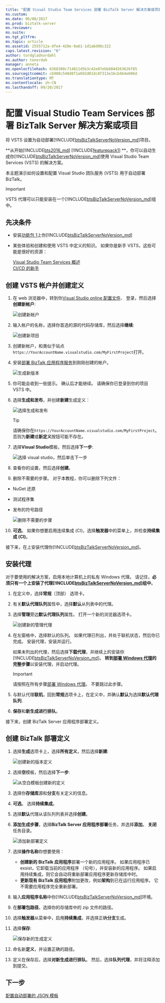 ```yaml
---
title: "配置 Visual Studio Team Services 部署 BizTalk Server 解决方案或项目 |Microsoft 文档"
ms.custom: 
ms.date: 06/08/2017
ms.prod: biztalk-server
ms.reviewer: 
ms.suite: 
ms.tgt_pltfrm: 
ms.topic: article
ms.assetid: 2555712a-dfe4-420e-9a61-1d1a6d98c322
caps.latest.revision: "6"
author: tordgladnordahl
ms.author: tonordah
manager: anneta
ms.openlocfilehash: 6368300c714811d5b3c42e07ebb804d26362bf85
ms.sourcegitcommit: cb908c540d8f1a692d01dc8f313e16cb4b4e696d
ms.translationtype: MT
ms.contentlocale: zh-CN
ms.lasthandoff: 09/20/2017
---
```

# <a name="configure-visual-studio-team-services-to-deploy-biztalk-server-solutions-or-projects"></a>配置 Visual Studio Team Services 部署 BizTalk Server 解决方案或项目
将 VSTS 设置为自动部署[!INCLUDE[btsBizTalkServerNoVersion_md](../includes/btsbiztalkservernoversion-md.md)]项目。 

**从开始[!INCLUDE[bts2016_md](../includes/bts2016-md.md)] [!INCLUDE[featurepack1](../includes/featurepack1.md)] **，你可以自动生成你[!INCLUDE[btsBizTalkServerNoVersion_md](../includes/btsbiztalkservernoversion-md.md)]使用 Visual Studio Team Services (VSTS) 的解决方案。 

本主题演示如何设置和配置 Visual Studio 团队服务 (VSTS) 用于自动部署 BizTalk。 

> [!IMPORTANT]
> VSTS 代理可以只能安装在一个[!INCLUDE[btsBizTalkServerNoVersion_md](../includes/btsbiztalkservernoversion-md.md)]组中。 

## <a name="prerequisites"></a>先决条件

* 安装[功能包 1](https://www.microsoft.com/download/details.aspx?id=55100)上你[!INCLUDE[btsBizTalkServerNoVersion_md](../includes/btsbiztalkservernoversion-md.md)]
* 某些体验和创建和使用 VSTS 中定义的知识。 如果你是新手 VSTS，这些可能是很好的资源： 

  [Visual Studio Team Services 概述](https://www.visualstudio.com/docs/overview)  
  [CI/CD 的新手](https://www.visualstudio.com/docs/build/get-started/ci-cd-part-1)
  

## <a name="create-a-vsts-account-and-create-a-definition"></a>创建 VSTS 帐户并创建定义

1. 在 web 浏览器中，转到你[Visual Studio online 配置文件](https://app.vsaex.visualstudio.com/go/profile)、 登录，然后选择**创建新帐户**:

    ![创建新帐户](../core/media/create-a-new-account.png)

2. 输入帐户的名称，选择你首选的源的代码存储库，然后选择**继续**:

    ![创建新项目](../core/media/create-a-new-project.png)

3. 创建新帐户，和类似于站点`https://YourAccountName.visualstudio.com/MyFirstProject`打开。
    
4. 安装[部署 BizTalk 应用程序服务](https://marketplace.visualstudio.com/items?itemName=ms-biztalk.deploy-biztalk-application)到刚刚创建的帐户。

    ![生成新版本](../core/media/build-new-release.png)

5. 你可能会收到一些提示。 确认后才能继续。 请确保你已登录到你的项目 VSTS 中。

6. 选择**生成和发布**，并创建**新建**生成定义：

    ![选择生成和发布](../core/media/select-build-and-release.png)

    > [!TIP]
    > 请确保你在`https://YourAccountName.visualstudio.com/MyFirstProject`。 否则为**新建**或**新定义**按钮可能不存在。 
    
7. 选择**Visual Studio**模板，然后选择**下一步**:

    ![选择 visual studio，然后单击下一步](../core/media/select-visual-studio-and-click-next.png)

8. 查看你的设置，然后选择**创建**。

9. 删除不需要的步骤。 对于本教程，你可以删除下列文件： 
* NuGet 还原
* 测试程序集
* 发布的符号路径 

    ![删除不需要的步骤](../core/media/delete-steps-not-needed.png)

10. **可选**。 如果你想要启用连续集成 (CI)，选择**触发器**中的菜单上，并检查**持续集成 (CI)**。

接下来，在上安装代理你[!INCLUDE[btsBizTalkServerNoVersion_md](../includes/btsbiztalkservernoversion-md.md)]。 

## <a name="install-the-agent"></a>安装代理

对于要使用的解决方案，启用本地计算机上的私有 Windows 代理。 请记住，**必须只有一个上安装了代理[!INCLUDE[btsBizTalkServerNoVersion_md](../includes/btsbiztalkservernoversion-md.md)]组中**。 

1. 在定义中，选择**常规**（顶部） 选项卡。
2. 有关**默认代理队列**属性中，选择**默认**从列表中的代理。 
3. 选择**管理**旁边**默认代理队列**属性。 打开一个新的浏览器选项卡。

    ![创建新的管理代理](../core/media/create-new-management-agent.png)

4. 在左窗格中，选择默认的队列。 如果代理已列出，并处于联机状态，然后你已完成。 安装代理，安装并运行。 

    如果未列出的代理，然后选择**下载代理**，并继续上的安装你[!INCLUDE[btsBizTalkServerNoVersion_md](../includes/btsbiztalkservernoversion-md.md)]。 **转到[部署 Windows 代理](https://www.visualstudio.com/docs/build/actions/agents/v2-windows)的完整步骤**以安装代理，并启动代理。 

    > [!IMPORTANT]
    > 请按照在所有步骤[部署 Windows 代理](https://www.visualstudio.com/docs/build/actions/agents/v2-windows)。 不要跳过此步骤。 

5. 与默认代理**联机**，回到**常规**选项卡上，在定义中，并确认**默认**为选择**默认代理队列**.
6. **保存**和**新生成进行排队**。

接下来，创建 BizTalk Server 应用程序部署定义。

## <a name="create-the-biztalk-deployment-definition"></a>创建 BizTalk 部署定义

1. 选择**生成**选项卡上，选择**所有定义**，然后选择**新建**:

    ![创建新的版本定义](../core/media/create-new-release-defintion.png)

2. 选择**空**模板，然后选择**下一步**:

    ![从空白模板创建新的定义](../core/media/create-new-defintion-from-an-empty-template.png)

3. 选择你**存储库**源和**分支**有关定义的信息。
4. **可选**。 选择**持续集成**。
5. 选择**默认**代理从该队列列表并选择**创建**。
6. **添加生成步骤**，选择**BizTalk Server 应用程序部署**任务，并选择**添加**。 **关闭**任务目录。

    ![添加新部署定义](../core/media/add-new-deploy-definition.png)

7. 选择**操作名称**你想要使用：
    * **创建新的 BizTalk 应用程序**部署一个新的应用程序。 如果应用程序已 exsist，它卸载当前的应用程序 （句号），并安装新的应用程序。 如果启用持续集成，则它会自动将重新部署应用程序更新存储库中时。
    * **更新现有 BizTalk 应用程序**附加更改，例如**架构**到已在运行应用程序。 它不需要应用程序完全重新部署。
8. 输入**应用程序名称**中你[!INCLUDE[btsBizTalkServerNoVersion_md](../includes/btsbiztalkservernoversion-md.md)]环境。
9. 在**部署包路径**，选择你的存储库中的 zip 文件的路径。
10. 选择**触发器**从菜单中，启用**持续集成**，并选择正确**分支**生成。
11. 选择**保存**:

    ![保存新的生成定义](../core/media/save-the-new-build-definition.png)

12. 命名新**定义**，并设置正确的路径。 
13. 定义在保存后，选择**对新生成进行排队**。 然后，选择**队列代理**，并将注释添加到提交。

## <a name="next-step"></a>下一步
[配置自动部署的 JSON 模板](../core/configure-the-json-template-for-automatic-deployment.md)